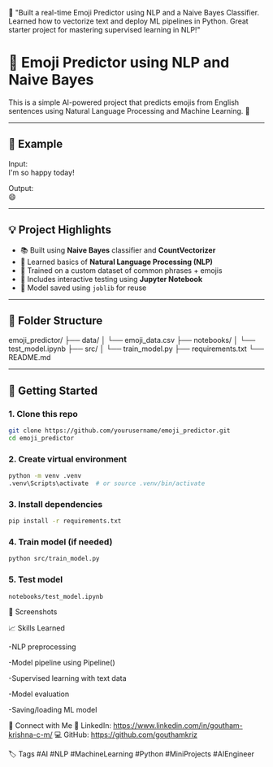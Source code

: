 💬 "Built a real-time Emoji Predictor using NLP and a Naive Bayes Classifier. Learned how to vectorize text and deploy ML pipelines in Python. Great starter project for mastering supervised learning in NLP!"

# 🤖 Emoji Predictor using NLP and Naive Bayes

This is a simple AI-powered project that predicts emojis from English sentences using Natural Language Processing and Machine Learning. 🧠

---

## 📌 Example

Input:  
I'm so happy today!


Output:  
😄

---

## 💡 Project Highlights

- 📚 Built using **Naive Bayes** classifier and **CountVectorizer**
- 🧠 Learned basics of **Natural Language Processing (NLP)**
- 🔁 Trained on a custom dataset of common phrases + emojis
- 🧪 Includes interactive testing using **Jupyter Notebook**
- 💾 Model saved using `joblib` for reuse

---

## 📂 Folder Structure

emoji_predictor/
├── data/
│ └── emoji_data.csv
├── notebooks/
│ └── test_model.ipynb
├── src/
│ └── train_model.py
├── requirements.txt
└── README.md


---

## 🚀 Getting Started

### 1. Clone this repo

```bash
git clone https://github.com/yourusername/emoji_predictor.git
cd emoji_predictor
```

### 2. Create virtual environment

```bash
python -m venv .venv
.venv\Scripts\activate  # or source .venv/bin/activate
```
### 3. Install dependencies

```bash
pip install -r requirements.txt

```

### 4. Train model (if needed)

```bash
python src/train_model.py

```

### 5. Test model

```bash
notebooks/test_model.ipynb

```

📸 Screenshots



📈 Skills Learned

-NLP preprocessing

-Model pipeline using Pipeline()

-Supervised learning with text data

-Model evaluation

-Saving/loading ML model

🤝 Connect with Me
🔗 LinkedIn: https://www.linkedin.com/in/goutham-krishna-c-m/
💻 GitHub: https://github.com/gouthamkriz

🏷️ Tags
#AI #NLP #MachineLearning #Python #MiniProjects #AIEngineer



